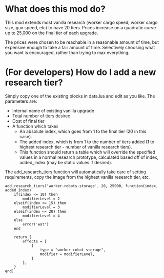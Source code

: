 # What does this mod do?

This mod extends most vanilla research (worker cargo speed, worker cargo size, gun speed, etc) to have 20 tiers. Prices increase on a quadratic curve up to 25,000 on the final tier of each upgrade.

The prices were chosen to be reachable in a reasonable amount of time, but expensive enough to take a fair amount of time. Selectively choosing what you want is encouraged, rather than trying to max everything.

# (For developers) How do I add a new research tier?

Simply copy one of the existing blocks in data.lua and edit as you like. The parameters are:

- Internal name of existing vanilla upgrade
- Total number of tiers desired
- Cost of final tier
- A function which takes
    - An absolute index, which goes from 1 to the final tier (20 in this case).
    - The added index, which is from 1 to the number of tiers added (1 to highest research tier - number of vanilla research tiers).
    - This function should return a table which will override the specified values in a normal research prototype, calculated based off of index, added_index (may be static values if desired).

The add_research_tiers function will automatically take care of setting requirements, copy the image from the highest vanilla research tier, etc.

	add_research_tiers('worker-robots-storage', 20, 25000, function(index, added_index)
		if(index <= 10) then
			modifierLevel = 2
		elseif(index <= 15) then
			modifierLevel = 3
		elseif(index <= 20) then
			modifierLevel = 4
		else
			error('wat')
		end

		return {
			effects = {
				{
					type = "worker-robot-storage",
					modifier = modifierLevel,
				}
			},
		}
	end)